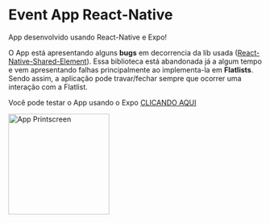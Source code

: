 # Event App React-Native

App desenvolvido usando React-Native e Expo!

O App está apresentando alguns **bugs** em decorrencia da lib usada ([React-Native-Shared-Element](https://github.com/IjzerenHein/react-native-shared-element)). Essa biblioteca está abandonada já a algum tempo e vem apresentando falhas principalmente ao implementa-la em **Flatlists**. Sendo assim, a aplicação pode travar/fechar sempre que ocorrer uma interação com a Flatlist.

Você pode testar o App usando o Expo [CLICANDO AQUI](https://bit.ly/3fYk6tf)

<img src="https://i.imgur.com/fcJP2RI.png" alt="App Printscreen" width="200"/>

